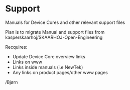 # Support
Manuals for Device Cores and other relevant support files

Plan is to migrate Manual and support files from kasperskaarhoj/SKAARHOJ-Open-Engineering

Recquires:
- Update Device Core overview links
- Links on www
- Links inside manuals (i.e NewTek)
- Any links on product pages/other www pages

/Bjørn
